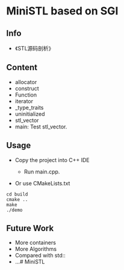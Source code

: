# MiniSTL based on SGI
## Info 
- 《STL源码剖析》

## Content
- allocator
- construct
- Function
- iterator
- _type_traits
- uninitialized
- stl_vector
- main: Test stl_vector.

## Usage
- Copy the project into C++ IDE
  - Run main.cpp.

- Or use CMakeLists.txt
```
cd build
cmake ..
make
./demo
```

## Future Work
- More containers
- More Algorithms
- Compared with std::
- ...# MiniSTL
